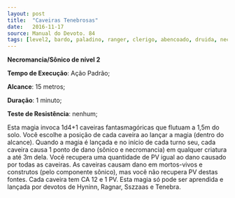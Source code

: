 ```yaml
---
layout: post
title:  "Caveiras Tenebrosas"
date:   2016-11-17
source: Manual do Devoto. 84
tags: [level2, bardo, paladino, ranger, clerigo, abencoado, druida, necromancia, sonico, tenebra, hyninn, ragnar, sszzas, padrao, metros, minuto, nenhum]
---
```


**Necromancia/Sônico de nível 2**

**Tempo de Execução**: Ação Padrão;

**Alcance**: 15 metros;

**Duração**: 1 minuto;

**Teste de Resistência**: nenhum;

Esta magia invoca 1d4+1 caveiras 
fantasmagóricas que flutuam a 1,5m do 
solo. Você escolhe a posição de cada caveira ao lançar a magia (dentro do alcance). Quando a magia é lançada e no início de cada turno seu, cada caveira causa 
1 ponto de dano (sônico e necromancia) 
em qualquer criatura a até 3m dela. Você 
recupera uma quantidade de PV igual ao 
dano causado por todas as caveiras. As 
caveiras causam dano em mortos-vivos 
e construtos (pelo componente sônico), 
mas você não recupera PV destas fontes. Cada caveira tem CA 12 e 1 PV. Esta 
magia só pode ser aprendida e lançada 
por devotos de Hyninn, Ragnar, Sszzaas 
e Tenebra.
